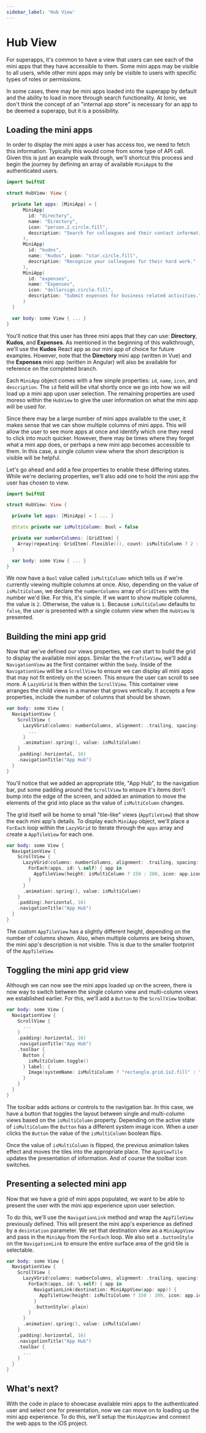 ```yaml
---
sidebar_label: 'Hub View'
---
```


# Hub View

For superapps, it's common to have a view that users can see each of the mini apps that they have accessible to them. Some mini apps may be visible to all users, while other mini apps may only be visible to users with specific types of roles or permissions.

In some cases, there may be mini apps loaded into the superapp by default and the ability to load in more through search functionality. At Ionic, we don't think the concept of an "internal app store" is necessary for an app to be deemed a superapp, but it is a possibility.

## Loading the mini apps

In order to display the mini apps a user has access too, we need to fetch this information. Typically this would come from some type of API call. Given this is just an example walk through, we'll shortcut this process and begin the journey by defining an array of available `MiniApp`s to the authenticated users.

```swift title="ios/Superapp Starter/Hub/HubView.swift"
import SwiftUI

struct HubView: View {

  private let apps: [MiniApp] = [
      MiniApp(
        id: "directory",
        name: "Directory",
        icon: "person.2.circle.fill",
        description: "Search for colleagues and their contact information."
      ),
      MiniApp(
        id: "kudos",
        name: "Kudos", icon: "star.circle.fill",
        description: "Recognize your colleagues for their hard work."
      ),
      MiniApp(
        id: "expenses",
        name: "Expenses",
        icon: "dollarsign.circle.fill",
        description: "Submit expenses for business related activities."
      )
  ]

  var body: some View { ... }
}
```

You'll notice that this user has three mini apps that they can use: **Directory**, **Kudos**, and **Expenses**. As mentioned in the beginning of this walkthrough, we'll use the **Kudos** React app as our mini app of choice for future examples. However, note that the **Directory** mini app (written in Vue) and the **Expenses** mini app (written in Angular) will also be available for reference on the completed branch.

Each `MiniApp` object comes with a few simple properties: `id`, `name`, `icon`, and `description`. The `id` field will be vital shortly once we go into how we will load up a mini app upon user selection. The remaining properties are used moreso within the `HubView` to give the user information on what the mini app will be used for.

Since there may be a large number of mini apps available to the user, it makes sense that we can show multiple columns of mini apps. This will allow the user to see more apps at once and identify which one they need to click into much quicker. However, there may be times where they forget what a mini app does, or perhaps a new mini app becomes accessible to them. In this case, a single column view where the short description is visible will be helpful.

Let's go ahead and add a few properties to enable these differing states. While we're declaring properties, we'll also add one to hold the mini app the user has chosen to view.

```swift title="ios/Superapp Starter/Hub/HubView.swift"
import SwiftUI

struct HubView: View {

  private let apps: [MiniApp] = [ ... ]

  @State private var isMultiColumn: Bool = false

  private var numberColumns: [GridItem] {
    Array(repeating: GridItem(.flexible()), count: isMultiColumn ? 2 : 1)
  }

  var body: some View { ... }
}
```

We now have a `Bool` value called `isMultiColumn` which tells us if we're currently viewing multiple columns at once. Also, depending on the value of `isMultiColumn`, we declare the `numberColumns` array of `GridItems` with the number we'd like. For this, it's simple. If we want to show multiple columns, the value is `2`. Otherwise, the value is `1`. Because `isMultiColumn` defaults to `false`, the user is presented with a single column view when the `HubView` is presented.

## Building the mini app grid

Now that we've defined our views properties, we can start to build the grid to display the available mini apps. Similar the the `ProfileView`, we'll add a `NavigationView` as the first container within the `body`. Inside of the `NavigationView` will be a `ScrollView` to ensure we can display all mini apps that may not fit entirely on the screen. This ensure the user can scroll to see more. A `LazyVGrid` is then within the `ScrollView`. This container view arranges the child views in a manner that grows vertically. It accepts a few properties, include the number of columns that should be shown.

```swift title="ios/Superapp Starter/Hub/HubView.swift"
var body: some View {
  NavigationView {
    ScrollView {
      LazyVGrid(columns: numberColumns, alignment: .trailing, spacing: 16) {
        ...
      }
      .animation(.spring(), value: isMultiColumn)
    }
    .padding(.horizontal, 16)
    .navigationTitle("App Hub")
  }
}
```

You'll notice that we added an appropriate title, "App Hub", to the navigation bar, put some padding around the `ScrollView` to ensure it's items don't bump into the edge of the screen, and added an animation to move the elements of the grid into place as the value of `isMultiColumn` changes.

The grid itself will be home to small "tile-like" views (`AppTileView`) that show the each mini app's details. To display each `MiniApp` object, we'll place a `ForEach` loop within the `LazyVGrid` to iterate through the `apps` array and create a `AppTileView` for each one.

```swift title="ios/Superapp Starter/Hub/HubView.swift"
var body: some View {
  NavigationView {
    ScrollView {
      LazyVGrid(columns: numberColumns, alignment: .trailing, spacing: 16) {
        ForEach(apps, id: \.self) { app in
          AppTileView(height: isMultiColumn ? 150 : 200, icon: app.icon, appName: app.name, appDesc: app.description, showDesc: !isMultiColumn)
        }
      }
      .animation(.spring(), value: isMultiColumn)
    }
    .padding(.horizontal, 16)
    .navigationTitle("App Hub")
  }
}
```

The custom `AppTileView` has a slightly different height, depending on the number of columns shown. Also, when multiple columns are being shown, the mini app's description is not visible. This is due to the smaller footprint of the `AppTileView`.

## Toggling the mini app grid view

Although we can now see the mini apps loaded up on the screen, there is now way to switch between the single column view and multi-column views we established earlier. For this, we'll add a `Button` to the `ScrollView` toolbar.

```swift title="ios/Superapp Starter/Hub/HubView.swift"
var body: some View {
  NavigationView {
    ScrollView {
      ...
    }
    .padding(.horizontal, 16)
    .navigationTitle("App Hub")
    .toolbar {
      Button {
        isMultiColumn.toggle()
      } label: {
        Image(systemName: isMultiColumn ? "rectangle.grid.1x2.fill" : "square.grid.2x2.fill")
      }
    }
  }
}
```

The toolbar adds actions or controls to the navigation bar. In this case, we have a button that toggles the layout between single and multi-column views based on the `isMultiColumn` property. Depending on the active state of `isMultiColumn` the `Button` has a different system image icon. When a user clicks the `Button` the value of the `isMultiColumn` boolean flips.

Once the value of `isMultiColumn` is flipped, the previous animation takes effect and moves the tiles into the appropriate place. The `AppViewTile` updates the presentation of information. And of course the toolbar icon switches.

## Presenting a selected mini app

Now that we have a grid of mini apps populated, we want to be able to present the user with the mini app experience upon user selection.

To do this, we'll use the `NavigationLink` method and wrap the `AppTileView` previously defined. This will present the mini app's experience as defined by a `desintation` parameter. We set that destination view as a `MiniAppView` and pass in the `MiniApp` from the `ForEach` loop. We also set a `.buttonStyle` on the `NavigationLink` to ensure the entire surface area of the grid tile is selectable.

```swift title="ios/Superapp Starter/Hub/HubView.swift"
var body: some View {
  NavigationView {
    ScrollView {
      LazyVGrid(columns: numberColumns, alignment: .trailing, spacing: 16) {
        ForEach(apps, id: \.self) { app in
          NavigationLink(destination: MiniAppView(app: app)) {
            AppTileView(height: isMultiColumn ? 150 : 200, icon: app.icon, appName: app.name, appDesc: app.description, showDesc: !isMultiColumn)
          }
          .buttonStyle(.plain)
        }
      }
      .animation(.spring(), value: isMultiColumn)
    }
    .padding(.horizontal, 16)
    .navigationTitle("App Hub")
    .toolbar {
      ...
    }
  }
}
```

## What's next?

With the code in place to showcase available mini apps to the authenticated user and select one for presentation, now we can move on to loading up the mini app experience. To do this, we'll setup the `MiniAppView` and connect the web apps to the iOS project.
